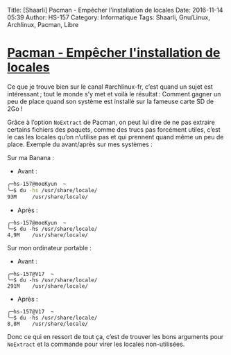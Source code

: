 Title: [Shaarli] Pacman - Empêcher l'installation de locales
Date: 2016-11-14 05:39
Author: HS-157
Category: Informatique
Tags: Shaarli, Gnu/Linux, Archlinux, Pacman, Libre

# [Pacman - Empêcher l'installation de locales](https://wiki.archlinux.fr/Pacman#Emp.C3.AAcher_l.27installation_de_locales)

Ce que je trouve bien sur le canal #archlinux-fr, c’est quand un sujet est intéressant ; tout le monde s’y met et voilà le résultat : Comment gagner un peu de place quand son système est installé sur la fameuse carte SD de 2Go !

Grâce à l’option ```NoExtract``` de Pacman, on peut lui dire de ne pas extraire certains fichiers des paquets, comme des trucs pas forcément utiles, c’est le cas les locales qu’on n’utilise pas et qui prennent quand même un peu de place. Exemple du avant/après sur mes systèmes :

Sur ma Banana :

- Avant :
~~~bash
╭─hs-157@moeKyun  ~  
╰─$ du -hs /usr/share/locale/
93M     /usr/share/locale/
~~~

- Après :
~~~
╭─hs-157@moeKyun  ~  
╰─$ du -hs /usr/share/locale/                                                                           
4,9M    /usr/share/locale/
~~~


Sur mon ordinateur portable :

- Avant :
~~~
╭─hs-157@V17  ~  
╰─$ du -hs /usr/share/locale/
291M	/usr/share/locale/
~~~

- Après :
~~~
╭─hs-157@V17  ~  
╰─$ du -hs /usr/share/locale/
8,8M	/usr/share/locale/
~~~

Donc ce qui en ressort de tout ça, c’est de trouver les bons arguments pour ```NoExtract``` et la commande pour virer les locales non-utilisées.
